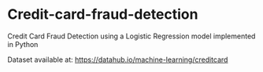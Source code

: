 # Credit-card-fraud-detection
Credit Card Fraud Detection using a Logistic Regression model implemented in Python

Dataset available at:
https://datahub.io/machine-learning/creditcard
